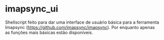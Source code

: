 # imapsync_ui

Shellscript feito para dar uma interface de usuário básica para a ferramenta Imapsync (https://github.com/imapsync/imapsync).
Por enquanto apenas as funções mais básicas estão disponíveis.
